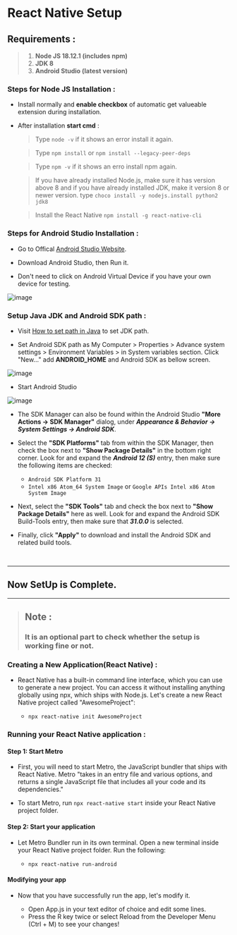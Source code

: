 # React Native Setup

## Requirements :
> 1. **Node JS 18.12.1 (includes npm)**
> 2. **JDK 8**
> 3. **Android Studio (latest version)**

### Steps for Node JS Installation :
 
 - Install normally and **enable checkbox** of automatic get valueable extension during installation.

- After installation **start cmd** :
    
    > Type `node -v` if it shows an error install it again.

    > Type `npm install` or `npm install --legacy-peer-deps`
    
    > Type `npm -v` if it shows an erro install npm again.

    > If you have already installed Node.js, make sure it has version above 8 and if you have already installed JDK, make it version 8 or newer version.
    type `choco install -y nodejs.install python2 jdk8` 

    > Install the React Native ```npm install -g react-native-cli```

### Steps for Android Studio Installation :

- Go to Offical [Android Studio Website](https://developer.android.com/studio/).

- Download Android Studio, then Run it.

- Don't need to click on Android Virtual Device if you have your own device for testing.

![image](https://user-images.githubusercontent.com/81229551/204074544-a8b79bcb-b6c1-4448-8fed-e6ab28ab4400.png)

### Setup Java JDK and Android SDK path :

- Visit [How to set path in Java](https://www.javatpoint.com/how-to-set-path-in-java) to set JDK path.

- Set Android SDK path as My Computer > Properties > Advance system settings > Environment Variables > in System variables section. Click "New..." add **ANDROID_HOME** and Android SDK as bellow screen.

![image](https://user-images.githubusercontent.com/81229551/204074734-e2b5be29-dbc1-49e8-94f3-68c79f56f575.png)

- Start Android Studio

![image](https://user-images.githubusercontent.com/81229551/204074809-1afbd4c5-4971-4502-9aeb-6eb06eb97a7b.png)

- The SDK Manager can also be found within the Android Studio **"More Actions → SDK Manager"** dialog, under ***Appearance & Behavior → System Settings → Android SDK***.

- Select the **"SDK Platforms"** tab from within the SDK Manager, then check the box next to **"Show Package Details"** in the bottom right corner. Look for and expand the ***Android 12 (S)*** entry, then make sure the following items are checked:

  - ```Android SDK Platform 31```
  - ```Intel x86 Atom_64 System Image``` or ```Google APIs Intel x86 Atom System Image```

- Next, select the **"SDK Tools"** tab and check the box next to **"Show Package Details"** here as well. Look for and expand the Android SDK Build-Tools entry, then make sure that ***31.0.0*** is selected.

- Finally, click **"Apply"** to download and install the Android SDK and related build tools.


<br>

---
## Now SetUp is Complete.
---

> ## Note :
> ### It is an optional part to check whether the setup is working fine or not.
>

### Creating a New Application(React Native) :

- React Native has a built-in command line interface, which you can use to generate a new project. You can access it without installing anything globally using npx, which ships with Node.js. Let's create a new React Native project called "AwesomeProject":

  - ```npx react-native init AwesomeProject```

### Running your React Native application :

#### Step 1: Start Metro

- First, you will need to start Metro, the JavaScript bundler that ships with React Native. Metro "takes in an entry file and various options, and returns a single JavaScript file that includes all your code and its dependencies."

- To start Metro, run ```npx react-native start``` inside your React Native project folder.

#### Step 2: Start your application

- Let Metro Bundler run in its own terminal. Open a new terminal inside your React Native project folder. Run the following:

  - ```npx react-native run-android```

#### Modifying your app

- Now that you have successfully run the app, let's modify it.

  - Open App.js in your text editor of choice and edit some lines.
  - Press the R key twice or select Reload from the Developer Menu (Ctrl + M) to see your changes!